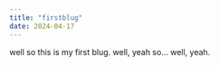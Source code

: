 ```yaml
---
title: "firstblug"
date: 2024-04-17
---
```

well so this is my first blug. well, yeah so... well, yeah.
